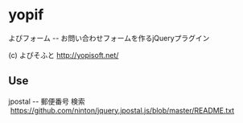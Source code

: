 # yopif
よぴフォーム -- お問い合わせフォームを作るjQueryプラグイン

(c) よぴそふと http://yopisoft.net/

##  Use
jpostal -- 郵便番号 検索
  https://github.com/ninton/jquery.jpostal.js/blob/master/README.txt
